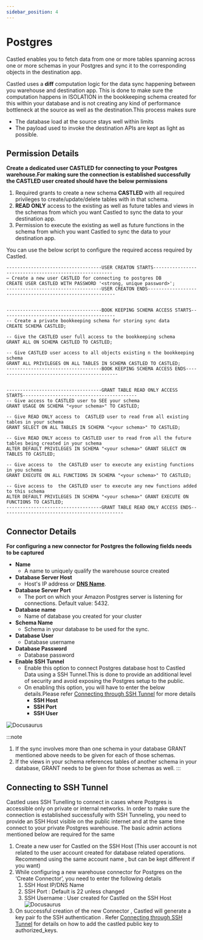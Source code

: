 ```yaml
---
sidebar_position: 4
---
```


# Postgres

Castled enables you to fetch data from one or more tables spanning across one or more schemas in your Postgres and sync it to the corresponding objects in the destination app.

Castled uses a **diff** computation logic for the data sync happening between you warehouse and destination app. This is done to make sure the computation happens in ISOLATION in the bookkeeping schema created for this within your database and is not creating any kind of performance bottleneck at the source as well as the destination.This process makes sure
- The database load at the source stays well within limits
- The payload used to invoke the destination APIs are kept as light as possible.

## Permission Details

**Create a dedicated user CASTLED for connecting to your Postgres warehouse.For making sure the connection is established successfully the CASTLED user created should have the below permissions**
1. Required grants to create a new schema **CASTLED** with all required privileges to create/update/delete tables with in that schema.
2. **READ ONLY** access to the existing as well as future tables and views in the schemas from which you want Castled to sync the data to your destination app. 
3. Permission to execute the existing as well as future functions in the schema from which you want Castled to sync the data to your destination app.

You can use the below script to configure the required access required by Castled.

```
-----------------------------------USER CREATON STARTS-------------------------------------------------------
— Create a new user CASTLED for connecting to postgres DB
CREATE USER CASTLED WITH PASSWORD '<strong, unique password>';
-----------------------------------USER CREATON ENDS----------------------------------------------------------


-----------------------------------BOOK KEEPING SCHEMA ACCESS STARTS------------------------------------------
-- Create a private bookkeeping schema for storing sync data
CREATE SCHEMA CASTLED;

-- Give the CASTLED user full access to the bookkeeping schema
GRANT ALL ON SCHEMA CASTLED TO CASTLED;

-- Give CASTLED user access to all objects existing n the bookkeeping schema
GRANT ALL PRIVILEGES ON ALL TABLES IN SCHEMA CASTLED TO CASTLED;
-----------------------------------BOOK KEEPING SCHEMA ACCESS ENDS---------------------------------------------


-----------------------------------GRANT TABLE READ ONLY ACCESS STARTS------------------------------------------
-- Give access to CASTLED user to SEE your schema
GRANT USAGE ON SCHEMA "<your schema>" TO CASTLED;

-- Give READ ONLY access to  CASTLED user to read from all existing tables in your schema
GRANT SELECT ON ALL TABLES IN SCHEMA "<your schema>" TO CASTLED;

-- Give READ ONLY access to CASTLED user to read from all the future tables being created in your schema
ALTER DEFAULT PRIVILEGES IN SCHEMA "<your schema>" GRANT SELECT ON TABLES TO CASTLED;

-- Give access to  the CASTLED user to execute any existing functions in you schema
GRANT EXECUTE ON ALL FUNCTIONS IN SCHEMA "<your schema>" TO CASTLED;

-- Give access to  the CASTLED user to execute any new functions added to this schema
ALTER DEFAULT PRIVILEGES IN SCHEMA "<your schema>" GRANT EXECUTE ON FUNCTIONS TO CASTLED;
-----------------------------------GRANT TABLE READ ONLY ACCESS ENDS---------------------------------------------
```


## Connector Details

**For configuring a new connector for Postgres the following fields needs to be captured**
- **Name**
    - A name to uniquely qualify the warehouse source created 
- **Database Server Host**
    - Host's IP address or **[DNS Name](https://docs.aws.amazon.com/redshift/latest/mgmt/jdbc20-obtain-url.html)**. 
- **Database Server Port**
    - The port on which your Amazon Postgres server is listening for connections. Default value: 5432.
- **Database name**
    - Name of database you created for your cluster
- **Schema Name**
    - Schema in your database to be used for the sync.
- **Database User**
    - Database username
- **Database Password**
    - Database password
- **Enable SSH Tunnel**
    - Enable this option to connect Postgres database host to Castled Data using a SSH Tunnel.This is done to provide an additional level of security and avoid exposing the Postgres setup to the public.
    - On enabling this option, you will have to enter the below details.Please refer [Connecting through SSH Tunnel](../Appendix/ssh-tunnel.md) for more details 
        -   **SSH Host**
        -   **SSH Port**
        -   **SSH User**

![Docusaurus](/img/screens/sources/redshift/wh_redshift_config_3.png)

:::note
1. If the sync involves more than one schema in your database GRANT mentioned above needs to be given for each of those schemas.
2. If the views in your schema references tables of another schema in your database, GRANT needs to be given for those schemas as well.
:::

## Connecting to SSH Tunnel
Castled uses SSH Tunelling to connect in cases where Postgres is accessible only on private or internal networks. In order to make sure the connection is established successfully with SSH Tunneling, you need to provide an SSH Host visible on the public internet and at the same time connect to your private Postgres warehouse. The basic admin actions mentioned below are required for the same
1. Create a new user for Castled on the SSH Host (This user account is not related to the user account created for database related operations. Recommend using the same account name , but can be kept different if you want)
2. While configuring a new warehouse connector for Postgres on the ‘Create Connector’, you need to enter the following details 
    1. SSH Host IP/DNS Name
    2. SSH Port : Default is 22 unless changed
    3. SSH Username : User created for Castled on the SSH Host
    ![Docusaurus](/img/screens/sources/postgres/wh_postgres_config.png)
3. On successful creation of the new Connector , Castled will generate a key pair fo the SSH authentication . Refer [Connecting through SSH Tunnel](../Appendix/ssh-tunnel.md)  for details on how to add the castled public key to authorized_keys.

